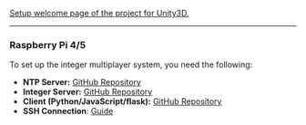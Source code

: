 
[Setup welcome page of the project for Unity3D.](https://github.com/EloiStree/2025_03_11_NtpWsClientIntegerLobbySetup)

------------

### Raspberry Pi 4/5    

To set up the integer multiplayer system, you need the following:  
- **NTP Server:** [GitHub Repository](https://github.com/EloiStree/2025_01_01_HelloPiOsNtpServer)    
- **Integer Server:** [GitHub Repository](https://github.com/EloiStree/2025_01_01_HelloMetaMaskPushToIID)    
- **Client (Python/JavaScript/flask):** [GitHub Repository](https://github.com/EloiStree/2025_03_14_WsNtpIntRaspberryPiClientPyJS)    
- **SSH Connection**: [Guide](https://github.com/EloiStree/HelloRaspberryPiDevKitCM5/issues/13)  

